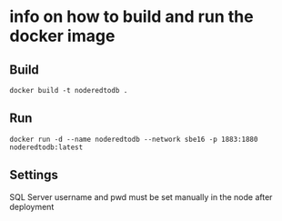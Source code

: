 # info on how to build and run the docker image

## Build

    docker build -t noderedtodb .

## Run

    docker run -d --name noderedtodb --network sbe16 -p 1883:1880 noderedtodb:latest 

## Settings

SQL Server username and pwd must be set manually in the node after deployment